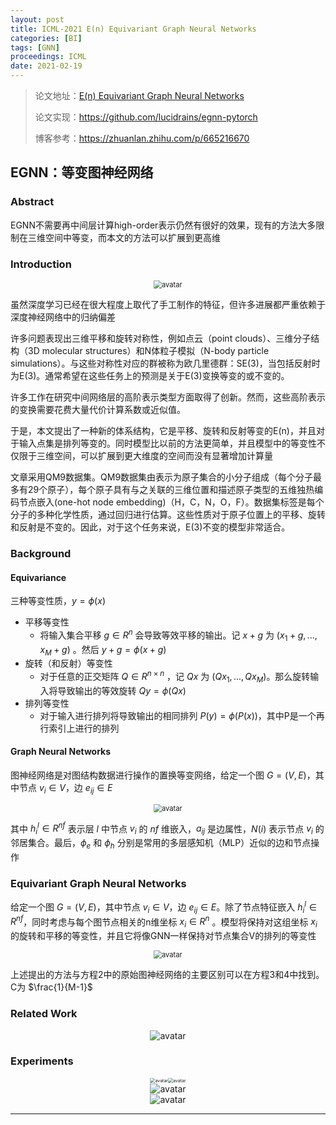 ```yaml
---
layout: post
title: ICML-2021 E(n) Equivariant Graph Neural Networks
categories: [BI]
tags: [GNN]
proceedings: ICML
date: 2021-02-19
---
```


> 论文地址：[E(n) Equivariant Graph Neural Networks](http://proceedings.mlr.press/v139/satorras21a/satorras21a.pdf)
>
> 论文实现：<https://github.com/lucidrains/egnn-pytorch>
>
> 博客参考：<https://zhuanlan.zhihu.com/p/665216670>

## EGNN：等变图神经网络

### Abstract

EGNN不需要再中间层计算high-order表示仍然有很好的效果，现有的方法大多限制在三维空间中等变，而本文的方法可以扩展到更高维

### Introduction

<div align="center" style="float:center"><img src="https://blog-img-1259433191.cos.ap-shanghai.myqcloud.com/EGNN/fig1.png" alt="avatar" style="zoom:80%;" /></div>

虽然深度学习已经在很大程度上取代了手工制作的特征，但许多进展都严重依赖于深度神经网络中的归纳偏差

许多问题表现出三维平移和旋转对称性，例如点云（point clouds）、三维分子结构（3D molecular structures）和N体粒子模拟（N-body particle simulations）。与这些对称性对应的群被称为欧几里德群：SE(3)，当包括反射时为E(3)。通常希望在这些任务上的预测是关于E(3)变换等变的或不变的。

许多工作在研究中间网络层的高阶表示类型方面取得了创新。然而，这些高阶表示的变换需要花费大量代价计算系数或近似值。

于是，本文提出了一种新的体系结构，它是平移、旋转和反射等变的E(n)，并且对于输入点集是排列等变的。同时模型比以前的方法更简单，并且模型中的等变性不仅限于三维空间，可以扩展到更大维度的空间而没有显著增加计算量

文章采用QM9数据集。QM9数据集由表示为原子集合的小分子组成（每个分子最多有29个原子），每个原子具有与之关联的三维位置和描述原子类型的五维独热编码节点嵌入(one-hot node embedding)（H，C，N，O，F）。数据集标签是每个分子的多种化学性质，通过回归进行估算。这些性质对于原子位置上的平移、旋转和反射是不变的。因此，对于这个任务来说，E(3)不变的模型非常适合。

### Background

#### Equivariance

三种等变性质，$y=\phi(x)$

- 平移等变性
  - 将输入集合平移 $g\in R^n$ 会导致等效平移的输出。记 $x+g$ 为 $(x_1+g,...,x_M+g)$ 。然后 $y+g=\phi(x+g)$ 
- 旋转（和反射）等变性
  - 对于任意的正交矩阵 $Q\in R^{n\times n}$ ，记 $Qx$ 为 $(Qx_1,...,Qx_M)$。那么旋转输入将导致输出的等效旋转 $Qy=\phi(Qx)$
- 排列等变性
  - 对于输入进行排列将导致输出的相同排列 $P(y)=\phi(P(x))$，其中P是一个再行索引上进行的排列

#### Graph Neural Networks

图神经网络是对图结构数据进行操作的置换等变网络，给定一个图 $G=(V,E)$，其中节点 $v_i\in V$，边 $e_{ij}\in E$

<div align="center" style="float:center"><img src="https://blog-img-1259433191.cos.ap-shanghai.myqcloud.com/EGNN/frm2.png" alt="avatar" style="zoom:80%;" /></div>

其中 $h_i^l\in R^{nf}$ 表示层 $l$ 中节点 $v_i$ 的 $nf$ 维嵌入，$a_{ij}$ 是边属性，$N(i)$ 表示节点 $v_i$ 的邻居集合。最后，$\phi_e$ 和 $\phi_h$ 分别是常用的多层感知机（MLP）近似的边和节点操作

### Equivariant Graph Neural Networks

给定一个图 $G=(V,E)$，其中节点 $v_i\in V$，边 $e_{ij}\in E$。除了节点特征嵌入 $h_i^l\in R^{nf}$，同时考虑与每个图节点相关的n维坐标 $x_i\in R^n$ 。模型将保持对这组坐标 $x_i$ 的旋转和平移的等变性，并且它将像GNN一样保持对节点集合V的排列的等变性

<div align="center" style="float:center"><img src="https://blog-img-1259433191.cos.ap-shanghai.myqcloud.com/EGNN/frm3-frm6.png" alt="avatar" style="zoom:80%;" /></div>

上述提出的方法与方程2中的原始图神经网络的主要区别可以在方程3和4中找到。C为 $\frac{1}{M-1}$ 

### Related Work

<div align="center" style="float:center"><img src="https://blog-img-1259433191.cos.ap-shanghai.myqcloud.com/EGNN/tab1.png" alt="avatar" style="zoom:100%;" /></div>

### Experiments

<div align="center" style="float:center"><img src="https://blog-img-1259433191.cos.ap-shanghai.myqcloud.com/EGNN/tab2.png" alt="avatar" style="zoom:50%;" /><img src="https://blog-img-1259433191.cos.ap-shanghai.myqcloud.com/EGNN/fig2.png" alt="avatar" style="zoom:50%;" /></div>

<div align="center" style="float:center"><img src="https://blog-img-1259433191.cos.ap-shanghai.myqcloud.com/EGNN/fig5.png" alt="avatar" style="zoom:100%;" /></div>

<div align="center" style="float:center"><img src="https://blog-img-1259433191.cos.ap-shanghai.myqcloud.com/EGNN/tab3.png" alt="avatar" style="zoom:100%;" /></div>


<HR align=left color=#987cb9 SIZE=1>